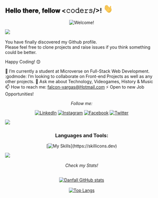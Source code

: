 <h2> 𝐇𝐞𝐥𝐥𝐨 𝐭𝐡𝐞𝐫𝐞, 𝐟𝐞𝐥𝐥𝐨𝐰 <𝚌𝚘𝚍𝚎𝚛𝚜/>! <img src="https://github.com/ABSphreak/ABSphreak/blob/master/gifs/Hi.gif" width="30px"></h2>

<div align="center" width="50">

<img src="https://media2.giphy.com/media/NytMLKyiaIh6VH9SPm/giphy.gif?cid=ecf05e47crrjom3bwr6hqsc4qmyxs7nbhxdc8sr2zx29z37d&rid=giphy.gif&ct=g" alt="Welcome!" width="300"/>

</div>

<a href="https://www.youtube.com/watch?v=dQw4w9WgXcQ"><img src="https://user-images.githubusercontent.com/73097560/115834477-dbab4500-a447-11eb-908a-139a6edaec5c.gif"></a>

You have finally discovered my Github profile. <br>
Please feel free to clone projects and raise issues if you think something could be better.

Happy Coding! 😊


 🏫 I’m currently a student at Microverse on Full-Stack Web Development.
 :godmode: I’m looking to collaborate on Front-end Projects as well as any other projects.
 💬 Ask me about Technology, Videogames, History & Music 
 📫 How to reach me: falcon-vargas@Hotmail.com
 ⚡ Open to new Job Opportunities!


<div align="center">


<i>Follow me:</i><br>

<a href="https://www.linkedin.com/in/danfall369/" target="_blank"><img src="https://img.shields.io/badge/LinkedIn-%230077B5.svg?&style=flat-square&logo=linkedin&logoColor=white" alt="LinkedIn"></a>
<a href="https://www.instagram.com/danfall369/" target="_blank"><img src="https://img.shields.io/badge/Instagram-%23E4405F.svg?&style=flat-square&logo=instagram&logoColor=white" alt="Instagram"></a>
<a href="https://www.facebook.com/Danfall369" target="_blank"><img src="https://img.shields.io/badge/Facebook-%231877F2.svg?&style=flat-square&logo=facebook&logoColor=white" alt="Facebook"></a>
<a href="https://twitter.com/Danfall369" target="_blank"><img src="https://img.shields.io/twitter/url?style=social&url=https%3A%2F%2Ftwitter.com%2FDanfall369" alt="Twitter"></a>

</div>

<a href="https://www.youtube.com/watch?v=dQw4w9WgXcQ"><img src="https://user-images.githubusercontent.com/73097560/115834477-dbab4500-a447-11eb-908a-139a6edaec5c.gif"></a>

<div align="center" width="50">
  <h3 align="center">Languages and Tools:</h3>

[![My Skills](https://skillicons.dev/icons?i=html,css,js,bootstrap,webpack,vscode,git,github,jest,react,vite,postgres,)](https://skillicons.dev)
  
</div>

<a href="https://www.youtube.com/watch?v=dQw4w9WgXcQ"><img src="https://user-images.githubusercontent.com/73097560/115834477-dbab4500-a447-11eb-908a-139a6edaec5c.gif"></a>

<div align="center" width="50"><i>Check my Stats!</i></div><br></div>

<div align="center" width="50">

[![Danfall GitHub stats](https://github-readme-stats.vercel.app/api?username=Danfall369&&show_icons=true&theme=outrun)](https://github.com/Danfall369)
<br><br/>
[![Top Langs](https://github-readme-stats.vercel.app/api/top-langs/?username=Danfall369&theme=outrun)](https://github.com/Danfall369)

</div>


